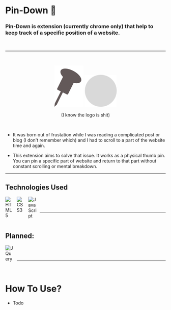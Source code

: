 # Pin-Down 📌

### Pin-Down is extension (currently chrome only) that help to keep track of a specific position of a website. 
<br/>

---
<br/>

<p align="center">
<img align="centre" src="images/pin.png"/>
<img src="images/magnet.png" width="100px" style="margin-left=20px;"/>

<p align="center">(I know the logo is shit)</p>
</p>

<br/>

- It was born out of frustation while I was reading a complicated post or blog (I don't remember which) and I had to scroll to a part of the website time and again.

- This extension aims to solve that issue. It works as a physical thumb pin. You can pin a specific part of website and return to that part without constant scrolling or mental breakdown.

---

## Technologies Used

<img align="left" alt="HTML5" width="26px" src="https://cdn.jsdelivr.net/gh/devicons/devicon/icons/html5/html5-original.svg" style="padding-right:10px;" />
<img align="left" alt="CSS3" width="26px" src="https://cdn.jsdelivr.net/gh/devicons/devicon/icons/css3/css3-original.svg" style="padding-right:10px;" />
<img align="left" alt="JavaScript" width="26px" src="https://cdn.jsdelivr.net/gh/devicons/devicon/icons/javascript/javascript-original.svg" style="padding-right:10px;" />

<br />
<br />

---
<br />

## Planned:

<img align="left" alt="JQuery" width ="26px" src="https://cdn.jsdelivr.net/gh/devicons/devicon/icons/jquery/jquery-original.svg" style="padding-right:10px;"/>

<br/>
<br/>

---

<br/>

# How To Use?

- Todo